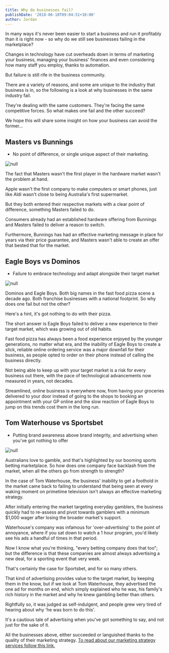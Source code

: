 ```yaml
---
title: Why do businesses fail?
publishDate: '2018-06-18T09:04:51+10:00'
author: Jordan
---
```

In many ways it's never been easier to start a business and run it profitably than it is right now - so why do we still see businesses failing in the marketplace?

Changes in technology have cut overheads down in terms of marketing your business, managing your business' finances and even considering how many staff you employ, thanks to automation.

But failure is still rife in the business community.

There are a variety of reasons, and some are unique to the industry that business is in, so the following is a look at why businesses in the same industry fail.

They're dealing with the same customers. They're facing the same competitive forces. So what makes one fail and the other succeed?

We hope this will share some insight on how your business can avoid the former...

## Masters vs Bunnings

* No point of difference, or single unique aspect of their marketing.

![null](/img/masters-2.jpg)

The fact that Masters wasn't the first player in the hardware market wasn't the problem at hand.

Apple wasn't the first company to make computers or smart phones, just like Aldi wasn't close to being Australia's first supermarket.

But they both entered their respective markets with a clear point of difference, something Masters failed to do.

Consumers already had an established hardware offering from Bunnings and Masters failed to deliver a reason to switch.

Furthermore, Bunnings has had an effective marketing message in place for years via their price guarantee, and Masters wasn't able to create an offer that bested that for the market.

## Eagle Boys vs Dominos

* Failure to embrace technology and adapt alongside their target market

![null](/img/dominos-img.jpg)

Dominos and Eagle Boys. Both big names in the fast food pizza scene a decade ago. Both franchise businesses with a national footprint. So why does one fail but not the other?

Here's a hint, it's got nothing to do with their pizza.

The short answer is Eagle Boys failed to deliver a new experience to their target market, which was growing out of old habits. 

Fast food pizza has always been a food experience enjoyed by the younger generations, no matter what era, and the inability of Eagle Boys to create a slick, reliable online ordering service was a major downfall for their business, as people opted to order on their phone instead of calling the business directly.

Not being able to keep up with your target market is a risk for every business out there, with the pace of technological advancements now measured in years, not decades.

Streamlined, online business is everywhere now, from having your groceries delivered to your door instead of going to the shops to booking an appointment with your GP online and the slow reaction of Eagle Boys to jump on this trends cost them in the long run.

## Tom Waterhouse vs Sportsbet

* Putting brand awareness above brand integrity, and advertising when you've got nothing to offer

![null](/img/waterhouse.jpg)

Australians love to gamble, and that's highlighted by our booming sports betting marketplace. So how does one company face backlash from the market, when all the others go from strength to strength?

In the case of Tom Waterhouse, the business' inability to get a foothold in the market came back to failing to understand that being seen at every waking moment on primetime television isn't always an effective marketing strategy.

After initially entering the market targeting everyday gamblers, the business quickly had to re-assess and pivot towards gamblers with a minimum $1,000 wager after losing the broader market's support.

Waterhouse's company was infamous for 'over-advertising' to the point of annoyance, where if you sat down to watch a 1 hour program, you'd likely see his ads a handful of times in that period.

Now I know what you're thinking, "every betting company does that too"; but the difference is that these companies are almost always advertising a new deal, for a sporting event that very week.

That's certainly the case for Sportsbet, and for so many others.

That kind of advertising provides value to the target market, by keeping them in the know, but if we look at Tom Waterhouse, they advertised the one ad for months on end, which simply explained who he was, his family's rich history in the market and why he knew gambling better than others.

Rightfully so, it was judged as self-indulgent, and people grew very tired of hearing about why 'he was born to do this'.

It's a cautious tale of advertising when you've got something to say, and not just for the sake of it.

All the businesses above, either succeeded or languished thanks to the quality of their marketing strategy. [To read about our marketing strategy services follow this link.](https://marketplacestrategysolutions.com.au/services/marketing-strategy/)
